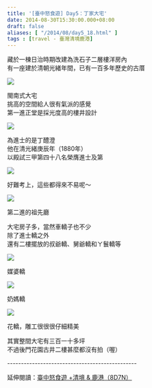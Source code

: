 ```yaml
---
title: '[臺中怒食遊] Day5：丁家大宅'
date: 2014-08-30T15:30:00.000+08:00
draft: false
aliases: [ "/2014/08/day5_18.html" ]
tags : [travel - 臺灣清境鹿港]
---
```


藏於一棟日治時期改建為洗石子二層樓洋房內  
有一座建於清朝光緒年間，已有一百多年歷史的古厝  

![](/images/taichung5o.jpg)

閩南式大宅  
挑高的空間給人很有氣派的感覺  
第一進正堂是採光度高的樓井設計  

![](/images/taichung5o1.jpg)

為進士的是丁醴澄  
他在清光緒庚辰年（1880年）  
以殿試三甲第四十八名榮膺進士及第  

![](/images/taichung5o2.jpg)

好難考上，這些都得來不易呢～  

![](/images/taichung5o3.jpg)

第二進的祖先廳  
  
大宅房子多，當然車轎子也不少  
除了進士轎之外  
還有二樓擺放的叔爺轎、舅爺轎和ㄚ鬟轎等  

![](/images/taichung5o4.jpg)

媒婆轎  

![](/images/taichung5o5.jpg)

奶媽轎  

![](/images/taichung5o6.jpg)

花轎，雕工很很很仔細精美  
  
其實整間大宅有三百一十多坪  
不過後門花園古井二樓甚麼都沒有拍（喔）  
  
\-----------------------------------------------  
  
延伸閱讀：[臺中怒食遊 +清境 & 鹿港（8D7N）](https://hidie.net/taichung8d7n/)
